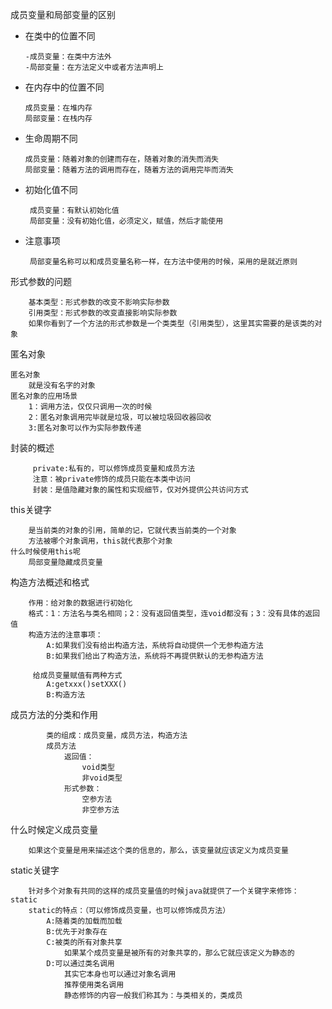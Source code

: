 成员变量和局部变量的区别
  * 在类中的位置不同
        
        -成员变量：在类中方法外
        -局部变量：在方法定义中或者方法声明上
  * 在内存中的位置不同
        
        成员变量：在堆内存
        局部变量：在栈内存
  * 生命周期不同
  
        成员变量：随着对象的创建而存在，随着对象的消失而消失
        局部变量：随着方法的调用而存在，随着方法的调用完毕而消失
        
  * 初始化值不同
         
         成员变量：有默认初始化值
         局部变量：没有初始化值，必须定义，赋值，然后才能使用
         
  * 注意事项
         
         局部变量名称可以和成员变量名称一样，在方法中使用的时候，采用的是就近原则
形式参数的问题
        
        
        基本类型：形式参数的改变不影响实际参数
        引用类型：形式参数的改变直接影响实际参数
        如果你看到了一个方法的形式参数是一个类类型（引用类型），这里其实需要的是该类的对象
        
   
匿名对象

    
    匿名对象
        就是没有名字的对象
    匿名对象的应用场景
        1：调用方法，仅仅只调用一次的时候
        2：匿名对象调用完毕就是垃圾，可以被垃圾回收器回收
        3:匿名对象可以作为实际参数传递
        
封装的概述

         private:私有的，可以修饰成员变量和成员方法
         注意：被private修饰的成员只能在本类中访问
         封装：是值隐藏对象的属性和实现细节，仅对外提供公共访问方式
this关键字
    
        是当前类的对象的引用，简单的记，它就代表当前类的一个对象
        方法被哪个对象调用，this就代表那个对象
    什么时候使用this呢
        局部变量隐藏成员变量
        
构造方法概述和格式

        
        作用：给对象的数据进行初始化
        格式：1：方法名与类名相同；2：没有返回值类型，连void都没有；3：没有具体的返回值
        构造方法的注意事项：
            A:如果我们没有给出构造方法，系统将自动提供一个无参构造方法
            B:如果我们给出了构造方法，系统将不再提供默认的无参构造方法
            
         给成员变量赋值有两种方式
            A:getxxx()setXXX()
            B:构造方法
    
    
成员方法的分类和作用
    
            类的组成：成员变量，成员方法，构造方法
            成员方法
                返回值：
                    void类型
                    非void类型
                形式参数：
                    空参方法
                    非空参方法
什么时候定义成员变量

        如果这个变量是用来描述这个类的信息的，那么，该变量就应该定义为成员变量
        
static关键字
        
        针对多个对象有共同的这样的成员变量值的时候java就提供了一个关键字来修饰：static
        static的特点：（可以修饰成员变量，也可以修饰成员方法）
            A:随着类的加载而加载
            B:优先于对象存在
            C:被类的所有对象共享
                如果某个成员变量是被所有的对象共享的，那么它就应该定义为静态的
            D:可以通过类名调用
                其实它本身也可以通过对象名调用
                推荐使用类名调用
                静态修饰的内容一般我们称其为：与类相关的，类成员 
                
            
         
            